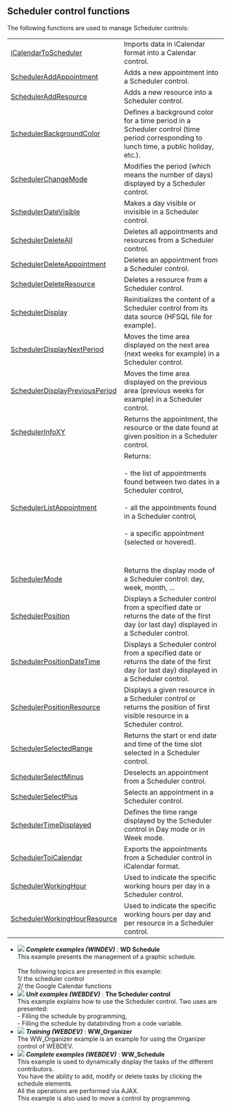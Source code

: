 


## Scheduler control functions
			





The following functions are used to manage Scheduler controls:



|   |   |
| --- | --- |
| [iCalendarToScheduler](../WDLang1/1000021917.md) | Imports data in iCalendar format into a Calendar control. |
| [SchedulerAddAppointment](../WDLang1/1000019273.md) | Adds a new appointment into a Scheduler control. |
| [SchedulerAddResource](../WDLang1/1000019279.md) | Adds a new resource into a Scheduler control. |
| [SchedulerBackgroundColor](../WDLang1/1000019997.md) | Defines a background color for a time period in a Scheduler control (time period corresponding to lunch time, a public holiday, etc.). |
| [SchedulerChangeMode](../WDLang1/1000019440.md) | Modifies the period (which means the number of days) displayed by a Scheduler control. |
| [SchedulerDateVisible](../WDLang1/1000022876.md) | Makes a day visible or invisible in a Scheduler control. |
| [SchedulerDeleteAll](../WDLang1/1000019275.md) | Deletes all appointments and resources from a Scheduler control. |
| [SchedulerDeleteAppointment](../WDLang1/1000019274.md) | Deletes an appointment from a Scheduler control. |
| [SchedulerDeleteResource](../WDLang1/1000019282.md) | Deletes a resource from a Scheduler control. |
| [SchedulerDisplay](../WDLang1/1000019426.md) | Reinitializes the content of a Scheduler control from its data source (HFSQL file for example). |
| [SchedulerDisplayNextPeriod](../WDLang1/1000019496.md) | Moves the time area displayed on the next area (next weeks for example) in a Scheduler control.  |
| [SchedulerDisplayPreviousPeriod](../WDLang1/1000019495.md) | Moves the time area displayed on the previous area (previous weeks for example) in a Scheduler control. |
| [SchedulerInfoXY](../WDLang1/1000019553.md) | Returns the appointment, the resource or the date found at given position in a Scheduler control. |
| [SchedulerListAppointment](../WDLang1/1000019276.md) | Returns: <br><br>- the list of appointments found between two dates in a Scheduler control, <br><br>- all the appointments found in a Scheduler control,<br><br>- a specific appointment (selected or hovered). <br><br><br> |
| [SchedulerMode](../WDLang1/1000019992.md) | Returns the display mode of a Scheduler control: day, week, month, ... |
| [SchedulerPosition](../WDLang1/1000019372.md) | Displays a Scheduler control from a specified date or returns the date of the first day (or last day) displayed in a Scheduler control. |
| [SchedulerPositionDateTime](../WDLang1/1000019998.md) | Displays a Scheduler control from a specified date or returns the date of the first day (or last day) displayed in a Scheduler control. |
| [SchedulerPositionResource](../WDLang1/1000019969.md) | Displays a given resource in a Scheduler control or returns the position of first visible resource in a Scheduler control. |
| [SchedulerSelectedRange](../WDLang1/1000022550.md) | Returns the start or end date and time of the time slot selected in a Scheduler control. |
| [SchedulerSelectMinus](../WDLang1/1000019286.md) | Deselects an appointment from a Scheduler control. |
| [SchedulerSelectPlus](../WDLang1/1000019285.md) | Selects an appointment in a Scheduler control. |
| [SchedulerTimeDisplayed](../WDLang1/1000019373.md) | Defines the time range displayed by the Scheduler control in Day mode or in Week mode. |
| [SchedulerToiCalendar](../WDLang1/1000021920.md) | Exports the appointments from a Scheduler control in iCalendar format. |
| [SchedulerWorkingHour](../WDLang1/1000022404.md) | Used to indicate the specific working hours per day in a Scheduler control. |
| [SchedulerWorkingHourResource](../WDLang1/1000022403.md) | Used to indicate the specific working hours per day and per resource in a Scheduler control. |






- ![](https://doc.pcsoft.fr/en-US/images/image.awp?langid=3&name=WDSchedule.gif) ***Complete examples (WINDEV)*** : **WD Schedule** <br>This example presents the management of a graphic schedule.<br><br>The following topics are presented in this example:<br>1/ the scheduler control<br>2/ the Google Calendar functions
- ![](https://doc.pcsoft.fr/en-US/images/image.awp?langid=3&name=TheSchedulercontrol.gif) ***Unit examples (WEBDEV)*** : **The Scheduler control** <br>This example explains how to use the Scheduler control. Two uses are presented: <br>- Filling the schedule by programming,<br>- Filling the schedule by databinding from a code variable.
- ![](https://doc.pcsoft.fr/en-US/images/image.awp?langid=3&name=WW_Organizer.gif) ***Training (WEBDEV)*** : **WW_Organizer** <br>The WW_Organizer example is an example for using the Organizer control of WEBDEV.
- ![](https://doc.pcsoft.fr/en-US/images/image.awp?langid=3&name=WW_Schedule.gif) ***Complete examples (WEBDEV)*** : **WW_Schedule** <br>This example is used to dynamically display the tasks of the different contributors.<br>You have the ability to add, modify or delete tasks by clicking the schedule elements.<br>All the operations are performed via AJAX.<br>This example is also used to move a control by programming.


